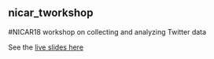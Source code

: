 
## nicar\_tworkshop

\#NICAR18 workshop on collecting and analyzing Twitter data

See the [live slides here](https://mkearney.github.io/nicar_tworkshop)
